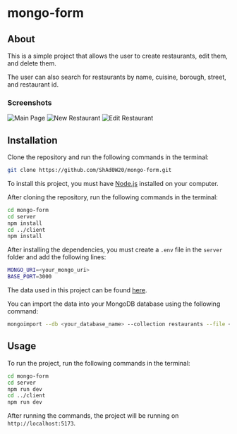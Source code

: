 # mongo-form
 
## About

This is a simple project that allows the user to create restaurants, edit them, and delete them. 

The user can also search for restaurants by name, cuisine, borough, street, and restaurant id.

### Screenshots

![Main Page](https://imgur.com/tL1NWtt.png)
![New Restaurant](https://imgur.com/AF83Qmg.png)
![Edit Restaurant](https://imgur.com/OjgQhqq.png)

## Installation

Clone the repository and run the following commands in the terminal:

```bash
git clone https://github.com/ShAd0W20/mongo-form.git
```

To install this project, you must have [Node.js](https://nodejs.org/en/) installed on your computer.

After cloning the repository, run the following commands in the terminal:

```bash
cd mongo-form
cd server
npm install
cd ../client
npm install
```

After installing the dependencies, you must create a `.env` file in the `server` folder and add the following lines:

```bash
MONGO_URI=<your_mongo_uri>
BASE_PORT=3000
```

The data used in this project can be found [here](https://github.com/ShAd0W20/mongo-form/tree/main/server/restaurants.json).

You can import the data into your MongoDB database using the following command:

```bash
mongoimport --db <your_database_name> --collection restaurants --file <path_to_file>/restaurants.json
```

## Usage

To run the project, run the following commands in the terminal:

```bash
cd mongo-form
cd server
npm run dev
cd ../client
npm run dev
```

After running the commands, the project will be running on `http://localhost:5173`.

